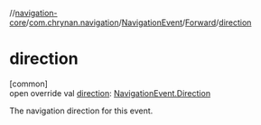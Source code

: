 //[navigation-core](../../../../index.md)/[com.chrynan.navigation](../../index.md)/[NavigationEvent](../index.md)/[Forward](index.md)/[direction](direction.md)

# direction

[common]\
open override val [direction](direction.md): [NavigationEvent.Direction](../-direction/index.md)

The navigation direction for this event.
